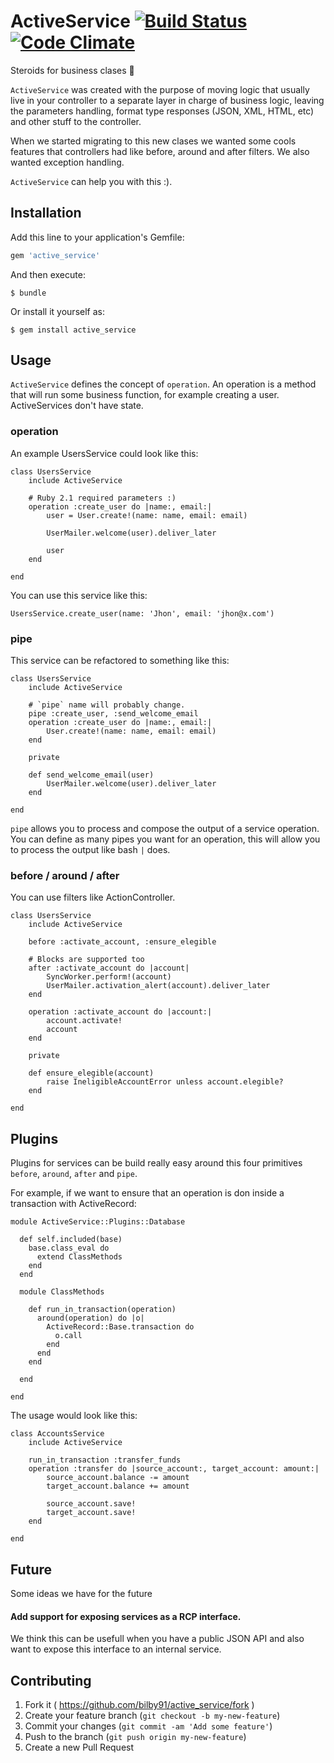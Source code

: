 # ActiveService [![Build Status](https://travis-ci.org/bilby91/active_service.svg?branch=master)](https://travis-ci.org/bilby91/active_service) [![Code Climate](https://codeclimate.com/github/bilby91/active_service/badges/gpa.svg)](https://codeclimate.com/github/bilby91/active_service)

Steroids for business clases :muscle:

`ActiveService` was created with the purpose of moving logic that usually live in your controller to a separate layer in charge of business logic, leaving the parameters handling, format type responses (JSON, XML, HTML, etc) and other stuff to the controller.

When we started migrating to this new clases we wanted some cools features that controllers had like before, around and after filters. We also wanted exception handling.

`ActiveService` can help you with this :).

## Installation

Add this line to your application's Gemfile:

```ruby
gem 'active_service'
```

And then execute:

    $ bundle

Or install it yourself as:

    $ gem install active_service

## Usage

`ActiveService` defines the concept of `operation`. An operation is a method that will run some business function, for example creating a user. ActiveServices don't have state.

### operation

An example UsersService could look like this:

```
class UsersService
	include ActiveService

	# Ruby 2.1 required parameters :)
	operation :create_user do |name:, email:|
		user = User.create!(name: name, email: email)

		UserMailer.welcome(user).deliver_later

		user
	end

end
```

You can use this service like this:

```
UsersService.create_user(name: 'Jhon', email: 'jhon@x.com')
```

### pipe

This service can be refactored to something like this:

```
class UsersService
	include ActiveService

	# `pipe` name will probably change.
	pipe :create_user, :send_welcome_email
	operation :create_user do |name:, email:|
		User.create!(name: name, email: email)
	end

	private

	def send_welcome_email(user)
		UserMailer.welcome(user).deliver_later
	end

end
```

`pipe` allows you to process and compose the output of a service operation. You can define as many pipes you want for an operation, this will allow you to process the output like bash `|` does.

### before / around / after

You can use filters like ActionController.

```
class UsersService
	include ActiveService

	before :activate_account, :ensure_elegible

	# Blocks are supported too
	after :activate_account do |account|
		SyncWorker.perform!(account)
		UserMailer.activation_alert(account).deliver_later
	end

	operation :activate_account do |account:|
		account.activate!
		account
	end

	private

	def ensure_elegible(account)
		raise IneligibleAccountError unless account.elegible?
	end

end
```

## Plugins

Plugins for services can be build really easy around this four primitives `before`, `around`, `after` and `pipe`.

For example, if we want to ensure that an operation is don inside a transaction with ActiveRecord:

```
module ActiveService::Plugins::Database

  def self.included(base)
    base.class_eval do
      extend ClassMethods
    end
  end

  module ClassMethods

    def run_in_transaction(operation)
      around(operation) do |o|
        ActiveRecord::Base.transaction do
          o.call
        end
      end
    end

  end

end
```

The usage would look like this:

```
class AccountsService
	include ActiveService

	run_in_transaction :transfer_funds
	operation :transfer do |source_account:, target_account: amount:|
		source_account.balance -= amount
		target_account.balance += amount

		source_account.save!
		target_account.save!
	end

end
```

## Future

Some ideas we have for the future

#### Add support for exposing services as a RCP interface.

We think this can be usefull when you have a public JSON API and also want to expose this interface to an internal service.

## Contributing

1. Fork it ( https://github.com/bilby91/active_service/fork )
2. Create your feature branch (`git checkout -b my-new-feature`)
3. Commit your changes (`git commit -am 'Add some feature'`)
4. Push to the branch (`git push origin my-new-feature`)
5. Create a new Pull Request
